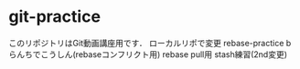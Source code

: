 # git-practice
このリポジトリはGit動画講座用です．
ローカルリポで変更
rebase-practice bらんちでこうしん(rebaseコンフリクト用)
rebase pull用
stash練習(2nd変更)
